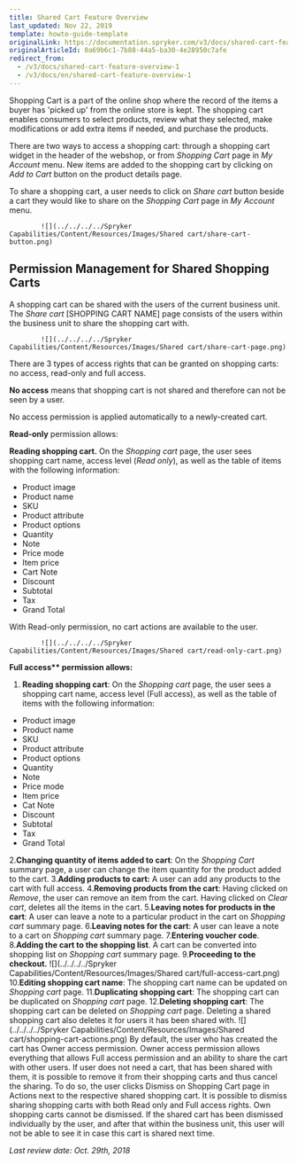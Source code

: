 ```yaml
---
title: Shared Cart Feature Overview
last_updated: Nov 22, 2019
template: howto-guide-template
originalLink: https://documentation.spryker.com/v3/docs/shared-cart-feature-overview-1
originalArticleId: 0a69b6c1-7b88-44a5-ba30-4e28950c7afe
redirect_from:
  - /v3/docs/shared-cart-feature-overview-1
  - /v3/docs/en/shared-cart-feature-overview-1
---
```



Shopping Cart is a part of the online shop where the record of the items a buyer has 'picked up' from the online store is kept. The shopping cart enables consumers to select products, review what they selected, make modifications or add extra items if needed, and purchase the products.

There are two ways to access a shopping cart: through a shopping cart widget in the header of the webshop, or from *Shopping Cart* page in *My Account* menu. New items are added to the shopping cart by clicking on *Add to Cart* button on the product details page.

To share a shopping cart, a user needs to click on *Share cart* button beside a cart they would like to share on the *Shopping Cart* page in *My Account* menu.

            ![](../../../../Spryker Capabilities/Content/Resources/Images/Shared cart/share-cart-button.png)

## Permission Management for Shared Shopping Carts

A shopping cart can be shared with the users of the current business unit. The *Share cart* [SHOPPING CART NAME] page consists of the users within the business unit to share the shopping cart with.

            ![](../../../../Spryker Capabilities/Content/Resources/Images/Shared cart/share-cart-page.png)

There are 3 types of access rights that can be granted on shopping carts: no access, read-only and full access.

**No access** means that shopping cart is not shared and therefore can not be seen by a user.

No access permission is applied automatically to a newly-created cart.

**Read-only** permission allows:

**Reading shopping cart.** On the *Shopping cart* page, the user sees shopping cart name, access level (*Read only*), as well as the table of items with the following information:

* Product image
* Product name
* SKU
* Product attribute
* Product options
* Quantity
* Note
* Price mode
* Item price
* Cart Note
* Discount
* Subtotal
* Tax
* Grand Total

With Read-only permission, no cart actions are available to the user.

            ![](../../../../Spryker Capabilities/Content/Resources/Images/Shared cart/read-only-cart.png)

<b>Full access** permission allows:</b>

1. **Reading shopping cart**: On the *Shopping cart* page, the user sees a shopping cart name, access level (Full access), as well as the table of items with the following information:

  - Product image
  - Product name
  - SKU
  - Product attribute
  - Product options
  - Quantity
  - Note
  - Price mode
  - Item price
  - Cat Note
  - Discount
  - Subtotal
  - Tax
  - Grand Total

2.**Changing quantity of items added to cart**: On the *Shopping Cart* summary page, a user can change the item quantity for the product added to the cart.
3.**Adding products to cart:** A user can add any products to the cart with full access.
4.**Removing products from the cart**: Having clicked on *Remove*, the user can remove an item from the cart. Having clicked on *Clear cart*, deletes all the items in the cart.
5.**Leaving notes for products in the cart**: A user can leave a note to a particular product in the cart on *Shopping cart* summary page.
6.**Leaving notes for the cart**: A user can leave a note to a cart on *Shopping cart* summary page.
7.**Entering voucher code**.
8.**Adding the cart to the shopping list**. A cart can be converted into shopping list on *Shopping cart* summary page.
9.**Proceeding to the checkout.**
![](../../../../Spryker Capabilities/Content/Resources/Images/Shared cart/full-access-cart.png)
10.**Editing shopping cart name**: The shopping cart name can be updated on *Shopping cart* page.
11.**Duplicating shopping cart**: The shopping cart can be duplicated on *Shopping cart* page.
12.**Deleting shopping cart**: The shopping cart can be deleted on *Shopping cart* page. Deleting a shared shopping cart also deletes it for users it has been shared with.
![](../../../../Spryker Capabilities/Content/Resources/Images/Shared cart/shopping-cart-actions.png)
By default, the user who has created the cart has Owner access permission. Owner access permission allows everything that allows Full access permission and an ability to share the cart with other users.
If user does not need a cart, that has been shared with them, it is possible to remove it from their shopping carts and thus cancel the sharing. To do so, the user clicks Dismiss on Shopping Cart page in Actions next to the respective shared shopping cart. It is possible to dismiss sharing shopping carts with both Read only and Full access rights. Own shopping carts cannot be dismissed.
If the shared cart has been dismissed individually by the user, and after that within the business unit, this user will not be able to see it  in case this cart is shared next time.

*Last review date: Oct. 29th, 2018*


